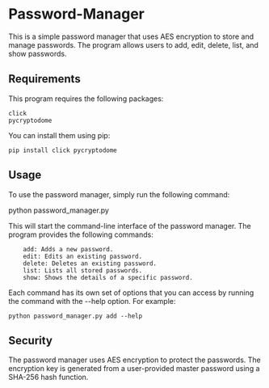 # Password-Manager

This is a simple password manager that uses AES encryption to store and manage passwords. The program allows users to add, edit, delete, list, and show passwords.

## Requirements

This program requires the following packages:

    click
    pycryptodome

You can install them using pip:


    pip install click pycryptodome

## Usage

To use the password manager, simply run the following command:

python password_manager.py

This will start the command-line interface of the password manager. The program provides the following commands:

        add: Adds a new password.
        edit: Edits an existing password.
        delete: Deletes an existing password.
        list: Lists all stored passwords.
        show: Shows the details of a specific password.

Each command has its own set of options that you can access by running the command with the --help option. For example:

    python password_manager.py add --help

## Security

The password manager uses AES encryption to protect the passwords. The encryption key is generated from a user-provided master password using a SHA-256 hash function.
